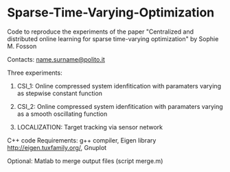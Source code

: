 # Sparse-Time-Varying-Optimization
Code to reproduce the experiments of the paper "Centralized and distributed online learning for sparse time-varying optimization" by Sophie M. Fosson

Contacts: name.surname@polito.it

Three experiments:
1) CSI_1: Online compressed system idenfitication with paramaters varying as stepwise constant function

2) CSI_2: Online compressed system idenfitication with paramaters varying as a smooth oscillating function

3) LOCALIZATION: Target tracking via sensor network

C++ code
Requirements: g++ compiler, Eigen library http://eigen.tuxfamily.org/, Gnuplot

Optional: Matlab to merge output files (script merge.m)

